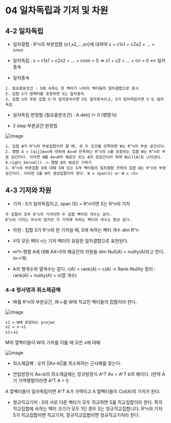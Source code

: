 # 04 일차독립과 기저 및 차원



## 4-2 일차독립



* 일차결합 : R^n의 부분집합 {x1,x2,...,xn}에 대하여 x = c1x1 + c2x2 + ... + cnxn



* 일차독립 : x = c1x1 + c2x2 + ... + cnxn = 0 => c1 + c2 + ... + cn = 0 <-> 일차종속



* 일차종속

```
1. 필요충분조건 : S에 속하는 한 벡터가 나머지 벡터들의 일차결합으로 표시
2. 집합 S가 영벡터를 포함하면 S는 일차종속
3. 집합 S의 부분 집합 S'이 일차종속이면 S도 일차종속이고, S가 일차독립이면 S'도 일차독립
```

* 일차독립 판정법 (필요충분조건) : A.det() != 0 (행렬식)



* 2 step 부분공간 판정법



![image](https://user-images.githubusercontent.com/89879599/149611274-f0c43692-5fab-43b9-acd7-707a626b5e69.png)

```
1. 집합 W가 R^n의 부분집합이라 할 때, 위 두 조건을 만족하면 W는 R^n의 부분 공간이다. 
2. 행렬 A = [aij]mxn에 대하여 Ax=0 만족하는 R^n의 x를 포함하는 집합 W는 R^n의 부분 공간이다. 이러한 W를 Ax=0의 해공간 또는 A의 영공간이라 하며 Null(A)로 나타낸다. A.right_kernel() -> 행렬 A의 해공간 구하기
3. R^n의 부분집합 S에 대해 S에 있는 k개 벡터들의 일차결합 전체의 집합 W는 R^n의 부분공간이다. 이러한 S를 W의 생성집합이라 한다. W = span(S) or W = <S>
```

## 4-3 기저와 차원



* 기저 : S가 일차독립이고, span (S) = R^n이면 S는 R^n의 기저

```
두 집합이 모두 R^n의 기저이면 두 집합 벡터의 개수는 같다.
R^n의 기저는 무수히 많지만 각 기저에 속하는 벡터의 개수는 항상 같다.
```

* 차원 : 집합 S가 R^n의 한 기저일 때, S에 속하는 벡터 개수 dim R^n



* V의 모든 벡터 v는 기저 벡터의 유일한 일차결합으로 표현된다.



* m\*n 행렬 A에 대해 AX=0의 해공간의 차원을 dim Null(A) = nulity(A)라고 한다. (n-r개)



* A의 행계수와 열계수는 같다. r(A) = rank(A) = c(A) -> Rank-Nullity 정리 : rank(A) + nulity(A) = n(열 개수)



### 4-4 정사영과 최소제곱해



* W를 R^n의 부분공간, Wㅗ를 W에 직교인 벡터들의 집합이라 한다. 

![image](https://user-images.githubusercontent.com/89879599/149613509-55d3effd-47af-4cad-8b25-b4eb3eef54c1.png)

```
x1 = W에 포함되는 projwx
x2 = x-x1
x1ㅗx2
```

M의 열벡터들이 W의 기저를 이룰 때 모든 x에 대해 



![image](https://user-images.githubusercontent.com/89879599/149612716-87cac13f-a10f-4bf9-aa88-3dea8388cc9c.png)



* 최소제곱해 : 오차 ||Ax-b||를 최소화하는 근사해를 찾는다.



* 연립방정식 Ax=b의 최소제곱해는 정규방정식 A^T Ax = A^T b의 해이다. (만약 A가 가역행렬이라면 A^T A = I)



A 열벡터들이 일차독립이면 A^T A가 가역이고 A 열벡터들이 Col(A)의 기저가 된다. 



* 정규직교기저 : S의 서로 다른 벡터가 모두 직교하면 S를 직교집합이라 한다. 특히 직교집합에 속하는 벡터 크기가 모두 1인 경우 S는 정규직교집합니다. R^n의 기저 S가 직교집합이면 직교기저, 정규직교집합이면 정규직교기저라 한다. 
